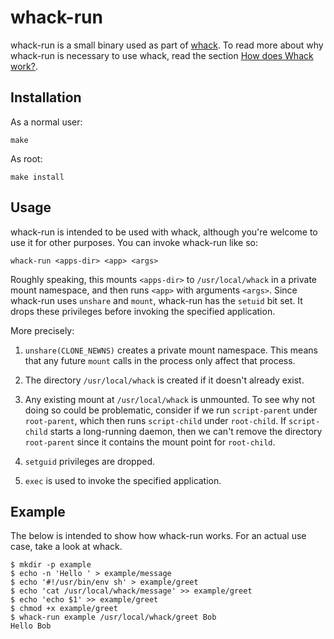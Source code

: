 # whack-run

whack-run is a small binary used as part of [whack][]. To read more about why
whack-run is necessary to use whack, read the section
[How does Whack work?][how-does-whack-work]. 

[whack]: https://github.com/mwilliamson/whack
[how-does-whack-work]: https://github.com/mwilliamson/whack/blob/master/README.md#how-does-whack-work

## Installation

As a normal user:

```
make
```

As root:
```
make install
```

## Usage

whack-run is intended to be used with whack,
although you're welcome to use it for other purposes.
You can invoke whack-run like so:

```
whack-run <apps-dir> <app> <args>
```

Roughly speaking,
this mounts `<apps-dir>` to `/usr/local/whack` in a private mount namespace,
and then runs `<app>` with arguments `<args>`.
Since whack-run uses `unshare` and `mount`, whack-run has the `setuid` bit set.
It drops these privileges before invoking the specified application.

More precisely:

1. `unshare(CLONE_NEWNS)` creates a private mount namespace.
  This means that any future `mount` calls in the process only affect that process.

1. The directory `/usr/local/whack` is created if it doesn't already exist.

1. Any existing mount at `/usr/local/whack` is unmounted.
  To see why not doing so could be problematic,
  consider if we run `script-parent` under `root-parent`,
  which then runs `script-child` under `root-child`.
  If `script-child` starts a long-running daemon,
  then we can't remove the directory `root-parent`
  since it contains the mount point for `root-child`.

1. `setguid` privileges are dropped.

1. `exec` is used to invoke the specified application.

## Example

The below is intended to show how whack-run works.
For an actual use case, take a look at whack.

```
$ mkdir -p example
$ echo -n 'Hello ' > example/message
$ echo '#!/usr/bin/env sh' > example/greet
$ echo 'cat /usr/local/whack/message' >> example/greet
$ echo 'echo $1' >> example/greet
$ chmod +x example/greet
$ whack-run example /usr/local/whack/greet Bob
Hello Bob
```

